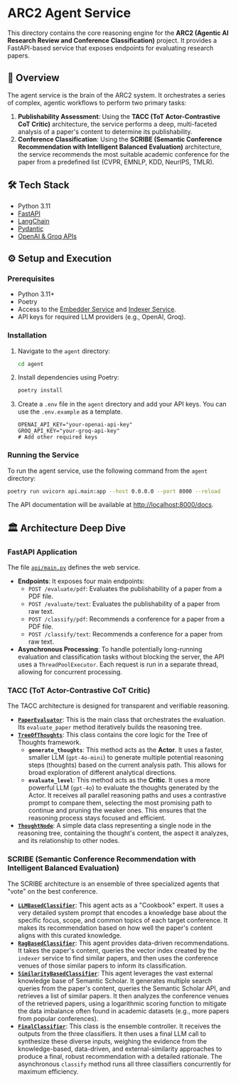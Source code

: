 # ARC2 Agent Service

This directory contains the core reasoning engine for the **ARC2 (Agentic AI Research Review and Conference Classification)** project. It provides a FastAPI-based service that exposes endpoints for evaluating research papers.

## 🚀 Overview

The agent service is the brain of the ARC2 system. It orchestrates a series of complex, agentic workflows to perform two primary tasks:

1.  **Publishability Assessment**: Using the **TACC (ToT Actor-Contrastive CoT Critic)** architecture, the service performs a deep, multi-faceted analysis of a paper's content to determine its publishability.
2.  **Conference Classification**: Using the **SCRIBE (Semantic Conference Recommendation with Intelligent Balanced Evaluation)** architecture, the service recommends the most suitable academic conference for the paper from a predefined list (CVPR, EMNLP, KDD, NeurIPS, TMLR).

## 🛠️ Tech Stack

-   Python 3.11
-   [FastAPI](https://fastapi.tiangolo.com/)
-   [LangChain](https://www.langchain.com/)
-   [Pydantic](https://pydantic-docs.helpmanual.io/)
-   [OpenAI & Groq APIs](https://openai.com/)

## ⚙️ Setup and Execution

### Prerequisites

-   Python 3.11+
-   Poetry
-   Access to the [Embedder Service](../embedder/README.md) and [Indexer Service](../indexer/README.md).
-   API keys for required LLM providers (e.g., OpenAI, Groq).

### Installation

1.  Navigate to the `agent` directory:
    ```bash
    cd agent
    ```
2.  Install dependencies using Poetry:
    ```bash
    poetry install
    ```
3.  Create a `.env` file in the `agent` directory and add your API keys. You can use the `.env.example` as a template.
    ```env
    OPENAI_API_KEY="your-openai-api-key"
    GROQ_API_KEY="your-groq-api-key"
    # Add other required keys
    ```

### Running the Service

To run the agent service, use the following command from the `agent` directory:

```bash
poetry run uvicorn api.main:app --host 0.0.0.0 --port 8000 --reload
```

The API documentation will be available at [http://localhost:8000/docs](http://localhost:8000/docs).

## 🏛️ Architecture Deep Dive

### FastAPI Application

The file [`api/main.py`](api/main.py:1) defines the web service.
- **Endpoints**: It exposes four main endpoints:
    - `POST /evaluate/pdf`: Evaluates the publishability of a paper from a PDF file.
    - `POST /evaluate/text`: Evaluates the publishability of a paper from raw text.
    - `POST /classify/pdf`: Recommends a conference for a paper from a PDF file.
    - `POST /classify/text`: Recommends a conference for a paper from raw text.
- **Asynchronous Processing**: To handle potentially long-running evaluation and classification tasks without blocking the server, the API uses a `ThreadPoolExecutor`. Each request is run in a separate thread, allowing for concurrent processing.

### TACC (ToT Actor-Contrastive CoT Critic)

The TACC architecture is designed for transparent and verifiable reasoning.
- **[`PaperEvaluator`](agent/services/paper_evaluator.py:77)**: This is the main class that orchestrates the evaluation. Its `evaluate_paper` method iteratively builds the reasoning tree.
- **[`TreeOfThoughts`](agent/services/tree_of_thoughts.py:249)**: This class contains the core logic for the Tree of Thoughts framework.
    - **`generate_thoughts`**: This method acts as the **Actor**. It uses a faster, smaller LLM (`gpt-4o-mini`) to generate multiple potential reasoning steps (thoughts) based on the current analysis path. This allows for broad exploration of different analytical directions.
    - **`evaluate_level`**: This method acts as the **Critic**. It uses a more powerful LLM (`gpt-4o`) to evaluate the thoughts generated by the Actor. It receives all parallel reasoning paths and uses a contrastive prompt to compare them, selecting the most promising path to continue and pruning the weaker ones. This ensures that the reasoning process stays focused and efficient.
- **[`ThoughtNode`](agent/services/tree_of_thoughts.py:40)**: A simple data class representing a single node in the reasoning tree, containing the thought's content, the aspect it analyzes, and its relationship to other nodes.

### SCRIBE (Semantic Conference Recommendation with Intelligent Balanced Evaluation)

The SCRIBE architecture is an ensemble of three specialized agents that "vote" on the best conference.
- **[`LLMBasedClassifier`](agent/services/llm_based_classifier.py:41)**: This agent acts as a "Cookbook" expert. It uses a very detailed system prompt that encodes a knowledge base about the specific focus, scope, and common topics of each target conference. It makes its recommendation based on how well the paper's content aligns with this curated knowledge.
- **[`RagBasedClassifier`](agent/services/rag_based_classifier.py:18)**: This agent provides data-driven recommendations. It takes the paper's content, queries the vector index created by the `indexer` service to find similar papers, and then uses the conference venues of those similar papers to inform its classification.
- **[`SimilarityBasedClassifier`](agent/services/similarity_based_classifier.py:43)**: This agent leverages the vast external knowledge base of Semantic Scholar. It generates multiple search queries from the paper's content, queries the Semantic Scholar API, and retrieves a list of similar papers. It then analyzes the conference venues of the retrieved papers, using a logarithmic scoring function to mitigate the data imbalance often found in academic datasets (e.g., more papers from popular conferences).
- **[`FinalClassifier`](agent/services/final_classifier.py:37)**: This class is the ensemble controller. It receives the outputs from the three classifiers. It then uses a final LLM call to synthesize these diverse inputs, weighing the evidence from the knowledge-based, data-driven, and external-similarity approaches to produce a final, robust recommendation with a detailed rationale. The asynchronous `classify` method runs all three classifiers concurrently for maximum efficiency.